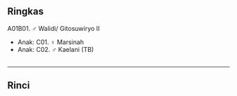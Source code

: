 ## Ringkas

A01B01. ♂ Walidi/ Gitosuwiryo II
	<br/>

*	Anak: C01. ♀ Marsinah
*	Anak: C02. ♂ Kaelani (TB)
	<br/><br/>

-- -- --

## Rinci
